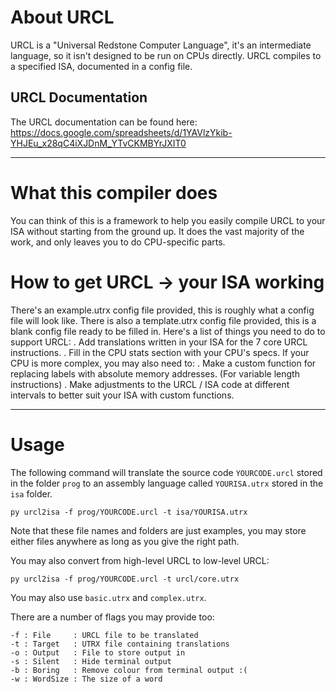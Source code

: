 # About URCL
URCL is a "Universal Redstone Computer Language", it's an intermediate language, so it isn't designed to be run on CPUs directly.
URCL compiles to a specified ISA, documented in a config file.

## URCL Documentation
The URCL documentation can be found here: https://docs.google.com/spreadsheets/d/1YAVlzYkib-YHJEu_x28qC4iXJDnM_YTvCKMBYrJXIT0

--------------------

# What this compiler does
You can think of this is a framework to help you easily compile URCL to your ISA without starting from the ground up.
It does the vast majority of the work, and only leaves you to do CPU-specific parts.

# How to get URCL -> your ISA working
There's an example.utrx config file provided, this is roughly what a config file will look like.
There is also a template.utrx config file provided, this is a blank config file ready to be filled in.
Here's a list of things you need to do to support URCL:
 . Add translations written in your ISA for the 7 core URCL instructions.
 . Fill in the CPU stats section with your CPU's specs.
If your CPU is more complex, you may also need to:
 . Make a custom function for replacing labels with absolute memory addresses. (For variable length instructions)
 . Make adjustments to the URCL / ISA code at different intervals to better suit your ISA with custom functions.

--------------------

# Usage
The following command will translate the source code `YOURCODE.urcl` stored in the folder `prog` to
an assembly language called `YOURISA.utrx` stored in the `isa` folder.
```
py urcl2isa -f prog/YOURCODE.urcl -t isa/YOURISA.utrx
```
Note that these file names and folders are just examples, you may store either files anywhere as
long as you give the right path.

You may also convert from high-level URCL to low-level URCL:
```
py urcl2isa -f prog/YOURCODE.urcl -t urcl/core.utrx
```
You may also use `basic.utrx` and `complex.utrx`.

There are a number of flags you may provide too:
```
-f : File     : URCL file to be translated
-t : Target   : UTRX file containing translations
-o : Output   : File to store output in
-s : Silent   : Hide terminal output
-b : Boring   : Remove colour from terminal output :(
-w : WordSize : The size of a word
```